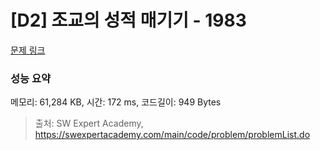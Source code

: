 # [D2] 조교의 성적 매기기 - 1983 

[문제 링크](https://swexpertacademy.com/main/code/problem/problemDetail.do?contestProbId=AV5PwGK6AcIDFAUq) 

### 성능 요약

메모리: 61,284 KB, 시간: 172 ms, 코드길이: 949 Bytes



> 출처: SW Expert Academy, https://swexpertacademy.com/main/code/problem/problemList.do